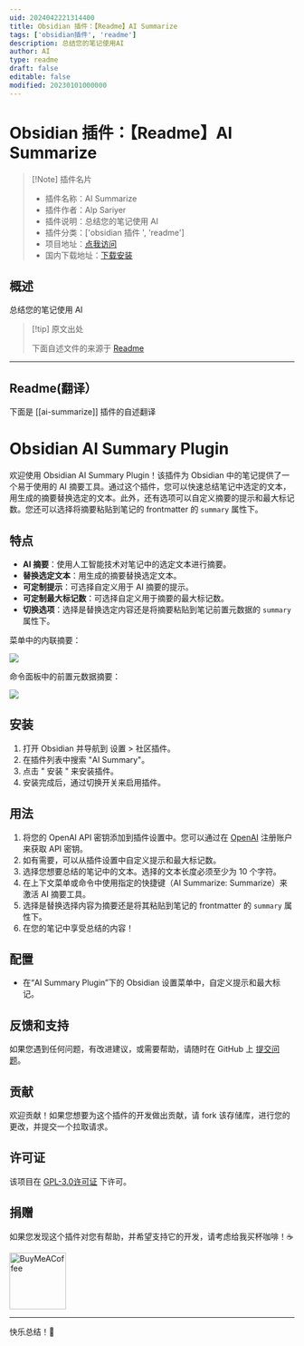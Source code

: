 ```yaml
---
uid: 2024042221314400
title: Obsidian 插件：【Readme】AI Summarize
tags: ['obsidian插件', 'readme']
description: 总结您的笔记使用AI
author: AI
type: readme
draft: false
editable: false
modified: 20230101000000
---
```


# Obsidian 插件：【Readme】AI Summarize

> [!Note] 插件名片
> - 插件名称：AI Summarize
> - 插件作者：Alp Sariyer
> - 插件说明：总结您的笔记使用 AI
> - 插件分类：['obsidian 插件 ', 'readme']
> - 项目地址：[点我访问](https://github.com/RavenWits/obsidian-ai-summarize)
> - 国内下载地址：[下载安装](https://pkmer.cn/products/plugin/pluginMarket/?ai-summarize)

## 概述

总结您的笔记使用 AI

> [!tip] 原文出处
>
>下面自述文件的来源于 [Readme](https://ghproxy.net/https://raw.githubusercontent.com/RavenWits/obsidian-ai-summarize/main/README.md)

---

## Readme(翻译）

下面是 [[ai-summarize]] 插件的自述翻译

# Obsidian AI Summary Plugin

欢迎使用 Obsidian AI Summary Plugin！该插件为 Obsidian 中的笔记提供了一个易于使用的 AI 摘要工具。通过这个插件，您可以快速总结笔记中选定的文本，用生成的摘要替换选定的文本。此外，还有选项可以自定义摘要的提示和最大标记数。您还可以选择将摘要粘贴到笔记的 frontmatter 的 `summary` 属性下。

## 特点

- **AI 摘要**：使用人工智能技术对笔记中的选定文本进行摘要。
- **替换选定文本**：用生成的摘要替换选定文本。
- **可定制提示**：可选择自定义用于 AI 摘要的提示。
- **可定制最大标记数**：可选择自定义用于摘要的最大标记数。
- **切换选项**：选择是替换选定内容还是将摘要粘贴到笔记前置元数据的 `summary` 属性下。

菜单中的内联摘要：

![](https://github.com/RavenWits/obsidian-ai-summerize/blob/main/gifs/Inline_Summerize.gif)

命令面板中的前置元数据摘要：

![](https://github.com/RavenWits/obsidian-ai-summerize/blob/main/gifs/Frontmatter_Summarize.gif)

## 安装

1. 打开 Obsidian 并导航到 设置 > 社区插件。
2. 在插件列表中搜索 "AI Summary"。
3. 点击 " 安装 " 来安装插件。
4. 安装完成后，通过切换开关来启用插件。

## 用法

1. 将您的 OpenAI API 密钥添加到插件设置中。您可以通过在 [OpenAI](https://platform.openai.com/signup) 注册账户来获取 API 密钥。
2. 如有需要，可以从插件设置中自定义提示和最大标记数。
3. 选择您想要总结的笔记中的文本。选择的文本长度必须至少为 10 个字符。
4. 在上下文菜单或命令中使用指定的快捷键（AI Summarize: Summarize）来激活 AI 摘要工具。
5. 选择是替换选择内容为摘要还是将其粘贴到笔记的 frontmatter 的 `summary` 属性下。
6. 在您的笔记中享受总结的内容！

## 配置

- 在“AI Summary Plugin”下的 Obsidian 设置菜单中，自定义提示和最大标记。

## 反馈和支持

如果您遇到任何问题，有改进建议，或需要帮助，请随时在 GitHub 上 [提交问题](https://github.com/your-username/obsidian-ai-summary-plugin/issues)。

## 贡献

欢迎贡献！如果您想要为这个插件的开发做出贡献，请 fork 该存储库，进行您的更改，并提交一个拉取请求。

## 许可证

该项目在 [GPL-3.0许可证](LICENSE) 下许可。

## 捐赠

如果您发现这个插件对您有帮助，并希望支持它的开发，请考虑给我买杯咖啡！☕️

[<img src="https://cdn.buymeacoffee.com/buttons/v2/default-yellow.png" alt="BuyMeACoffee" width="100">](https://www.buymeacoffee.com/ravenwits)

---

快乐总结！🚀
